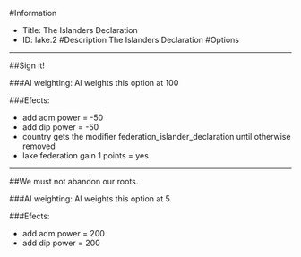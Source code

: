 #Information
 - Title: The Islanders Declaration
 - ID: lake.2
#Description
The Islanders Declaration
#Options

___
##Sign it!

###AI weighting:
AI weights this option at 100


###Efects:<ul><li>add adm power = -50</li><li>add dip power = -50</li><li>country gets the modifier federation_islander_declaration until otherwise removed</li><li>lake federation gain 1 points = yes</li></ul>

___
##We must not abandon our roots.

###AI weighting:
AI weights this option at 5


###Efects:<ul><li>add adm power = 200</li><li>add dip power = 200</li></ul>
